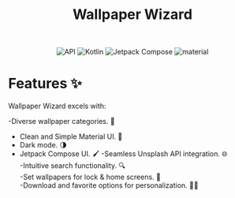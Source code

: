 <h1 align="center">Wallpaper Wizard</h1>
</br>
<p align="center">
  <img alt="API" src="https://img.shields.io/badge/Api%2021+-50f270?logo=android&logoColor=black&style=for-the-badge"/></a>
  <img alt="Kotlin" src="https://img.shields.io/badge/Kotlin-a503fc?logo=kotlin&logoColor=white&style=for-the-badge"/></a>
  <img alt="Jetpack Compose" src="https://img.shields.io/static/v1?style=for-the-badge&message=Jetpack+Compose&color=4285F4&logo=Jetpack+Compose&logoColor=FFFFFF&label="/></a> 
  <img alt="material" src="https://custom-icon-badges.demolab.com/badge/material%20you-lightblue?style=for-the-badge&logoColor=333&logo=material-you"/></a>
  </br>
  </p>

# Features ✨

Wallpaper Wizard excels with:

-Diverse wallpaper categories. 🎨<br>
- Clean and Simple Material UI. 🎨
- Dark mode. 🌗
- Jetpack Compose UI. 🖌
-Seamless Unsplash API integration. 🌐<br>
-Intuitive search functionality. 🔍<br>
-Set wallpapers for lock & home screens. 📱<br>
-Download and favorite options for personalization. 💾🌟<br>


